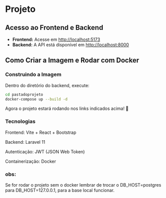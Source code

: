 # Projeto

## Acesso ao Frontend e Backend

- **Frontend:** Acesse em [http://localhost:5173](http://localhost:5173)
- **Backend:** A API está disponível em [http://localhost:8000](http://localhost:8000)

## Como Criar a Imagem e Rodar com Docker

### Construindo a Imagem

Dentro do diretório do backend, execute:

```sh
cd pastadoprojeto
docker-compose up --build -d
```

Agora o projeto estará rodando nos links indicados acima! 🚀

### Tecnologias

Frontend: Vite + React + Bootstrap

Backend: Laravel 11

Autenticação: JWT (JSON Web Token)

Containerização: Docker

### obs:

Se for rodar o projeto sem o docker lembrar de trocar o DB_HOST=postgres para DB_HOST=127.0.0.1, para a base local funcionar.



